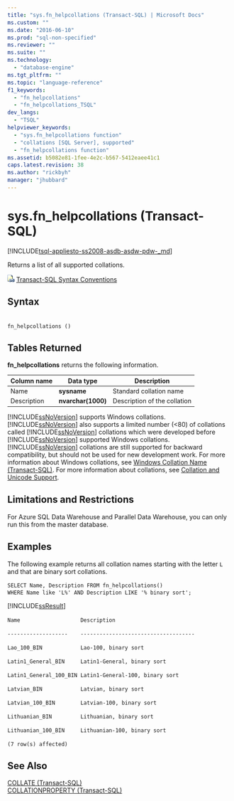 ```yaml
---
title: "sys.fn_helpcollations (Transact-SQL) | Microsoft Docs"
ms.custom: ""
ms.date: "2016-06-10"
ms.prod: "sql-non-specified"
ms.reviewer: ""
ms.suite: ""
ms.technology: 
  - "database-engine"
ms.tgt_pltfrm: ""
ms.topic: "language-reference"
f1_keywords: 
  - "fn_helpcollations"
  - "fn_helpcollations_TSQL"
dev_langs: 
  - "TSQL"
helpviewer_keywords: 
  - "sys.fn_helpcollations function"
  - "collations [SQL Server], supported"
  - "fn_helpcollations function"
ms.assetid: b5082e81-1fee-4e2c-b567-5412eaee41c1
caps.latest.revision: 38
ms.author: "rickbyh"
manager: "jhubbard"
---
```

# sys.fn_helpcollations (Transact-SQL)
[!INCLUDE[tsql-appliesto-ss2008-asdb-asdw-pdw-_md](../../relational-databases/system-catalog-views/includes/tsql-appliesto-ss2008-asdb-asdw-pdw-md.md)]

  Returns a list of all supported collations.  
  
  
 ![Topic link icon](../../database-engine/configure/windows/media/topic-link.gif "Topic link icon") [Transact-SQL Syntax Conventions](../Topic/Transact-SQL%20Syntax%20Conventions%20\(Transact-SQL\).md)  
  
## Syntax  
  
```  
  
fn_helpcollations ()  
```  
  
## Tables Returned  
 **fn_helpcollations** returns the following information.  
  
|Column name|Data type|Description|  
|-----------------|---------------|-----------------|  
|Name|**sysname**|Standard collation name|  
|Description|**nvarchar(1000)**|Description of the collation|  
  
 [!INCLUDE[ssNoVersion](../../advanced-analytics/r-services/includes/ssnoversion-md.md)] supports Windows collations. [!INCLUDE[ssNoVersion](../../advanced-analytics/r-services/includes/ssnoversion-md.md)] also supports a limited number (<80) of collations called [!INCLUDE[ssNoVersion](../../advanced-analytics/r-services/includes/ssnoversion-md.md)] collations which were developed before [!INCLUDE[ssNoVersion](../../advanced-analytics/r-services/includes/ssnoversion-md.md)] supported Windows collations. [!INCLUDE[ssNoVersion](../../advanced-analytics/r-services/includes/ssnoversion-md.md)] collations are still supported for backward compatibility, but should not be used for new development work. For more information about Windows collations, see [Windows Collation Name &#40;Transact-SQL&#41;](../../t-sql/statements/windows-collation-name-transact-sql.md). For more information about collations, see [Collation and Unicode Support](../../relational-databases/collations/collation-and-unicode-support.md).  
  
## Limitations and Restrictions

For Azure SQL Data Warehouse and Parallel Data Warehouse, you can only run this from the master database.


## Examples  
 The following example returns all collation names starting with the letter `L` and that are binary sort collations.  
  
```  
SELECT Name, Description FROM fn_helpcollations()  
WHERE Name like 'L%' AND Description LIKE '% binary sort';  
```  
  
 [!INCLUDE[ssResult](../../relational-databases/includes/ssresult-md.md)]  
  
 `Name                   Description`  
  
 `-------------------    ------------------------------------`  
  
 `Lao_100_BIN            Lao-100, binary sort`  
  
 `Latin1_General_BIN     Latin1-General, binary sort`  
  
 `Latin1_General_100_BIN Latin1-General-100, binary sort`  
  
 `Latvian_BIN            Latvian, binary sort`  
  
 `Latvian_100_BIN        Latvian-100, binary sort`  
  
 `Lithuanian_BIN         Lithuanian, binary sort`  
  
 `Lithuanian_100_BIN     Lithuanian-100, binary sort`  
  
 `(7 row(s) affected)`  
  
## See Also  
 [COLLATE &#40;Transact-SQL&#41;](../Topic/COLLATE%20\(Transact-SQL\).md)   
 [COLLATIONPROPERTY &#40;Transact-SQL&#41;](../Topic/COLLATIONPROPERTY%20\(Transact-SQL\).md)  
  
  